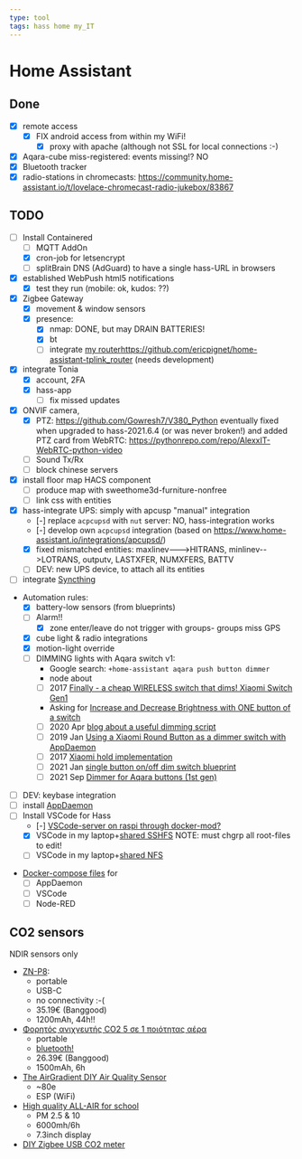 ```yaml
---
type: tool
tags: hass home my_IT
---
```

# Home Assistant

## Done

- [x] remote access
  - [x] FIX android access from within my WiFi!
    - [x] proxy with apache (although not SSL for local connections :-)
- [x] Aqara-cube miss-registered: events missing!? NO
- [x] Bluetooth tracker
- [x] radio-stations in chromecasts: https://community.home-assistant.io/t/lovelace-chromecast-radio-jukebox/83867

## TODO

- [ ] Install Containered
  - [ ] MQTT AddOn
  - [x] cron-job for letsencrypt
  - [ ] splitBrain DNS (AdGuard) to have a single hass-URL in browsers
- [x] established WebPush html5 notifications
  - [x] test they run (mobile: ok, kudos: ??)
- [x] Zigbee Gateway
  - [x] movement & window sensors
  - [x] presence:
    - [x] nmap: DONE, but may DRAIN BATTERIES!
    - [x] bt
    - [ ] integrate [my router]()https://github.com/ericpignet/home-assistant-tplink_router (needs development)
- [x] integrate Tonia
  - [x] account, 2FA
  - [x] hass-app
    - [ ] fix missed updates
- [x] ONVIF camera,
  - [x] PTZ: https://github.com/Gowresh7/V380_Python
    eventually fixed when upgraded to hass-2021.6.4 (or was never broken!)
    and added PTZ card from WebRTC: https://pythonrepo.com/repo/AlexxIT-WebRTC-python-video
  - [ ] Sound Tx/Rx
  - [ ] block chinese servers
- [x] install floor map HACS component
  - [ ] produce map with sweethome3d-furniture-nonfree
  - [ ] link css with entities
- [x] hass-integrate UPS: simply with apcusp "manual" integration
  - [-] replace `acpcupsd` with `nut` server: NO, hass-integration works
  - [-] develop own `acpcupsd` integration (based on https://www.home-assistant.io/integrations/apcupsd/)
  - [x] fixed mismatched entities: maxlinev--->HITRANS, minlinev-->LOTRANS, outputv, LASTXFER, NUMXFERS, BATTV
  - [ ] DEV: new  UPS device, to attach all its entities
- [ ] integrate [Syncthing](https://www.home-assistant.io/integrations/syncthing/)
- Automation rules:
  - [x] battery-low sensors (from blueprints)
  - [ ] Alarm!!
    - [x] zone enter/leave do not trigger with groups- groups miss GPS
  - [x] cube light & radio integrations
  - [x] motion-light override
  - [ ] DIMMING lights with Aqara switch v1:
    - Google search: `+home-assistant aqara push button dimmer`
    - node about
    - [ ] 2017 [Finally - a cheap WIRELESS switch that dims! Xiaomi Switch Gen1 ](https://community.home-assistant.io/t/finally-a-cheap-wireless-switch-that-dims-xiaomi-switch-gen1/27574)
    - Asking for [Increase and Decrease Brightness with ONE button of a switch](https://community.home-assistant.io/t/increase-and-decrease-brightness-with-one-button-of-a-switch/182954)
    - [ ] 2020 Apr [blog about a useful dimming script](https://siytek.com/home-assistant-push-button-dimmer/)
    - [ ] 2019 Jan [Using a Xiaomi Round Button as a dimmer switch with AppDaemon](https://community.home-assistant.io/t/using-a-xiaomi-round-button-as-a-dimmer-switch/93822)
    - [ ] 2017 [Xiaomi hold implementation](https://community.home-assistant.io/t/xiaomi-hold-implementation/14000)
    - [ ] 2021 Jan [single button on/off dim switch blueprint](https://community.home-assistant.io/t/single-button-on-off-dim-switch/265586/7)
    - [ ] 2021 Sep [Dimmer for Aqara buttons (1st gen)](https://community.home-assistant.io/t/dimmer-for-aqara-buttons-1st-gen/341923)
- [ ] DEV: keybase integration
- [ ] install [AppDaemon](https://appdaemon.readthedocs.io/en/latest/index.html)
- [ ] Install VSCode for Hass
  - [-] [VSCode-server on raspi through docker-mod?](https://community.home-assistant.io/t/install-vscode-visual-studio-code-as-a-separate-docker-container/166007/20)
  - [x] VSCode in my laptop+[shared SSHFS](https://community.home-assistant.io/t/solved-a-way-to-share-config-folder-over-nfs-on-hassio/100642/3?u=ankostis)
    NOTE: must chgrp all root-files to edit!
  - [ ] VSCode in my laptop+[shared NFS](https://pimylifeup.com/raspberry-pi-nfs/)
- [Docker-compose files](https://www.wouterbulten.nl/blog/tech/home-automation-setup-docker-compose/#appdaemon) for
  - [ ] AppDaemon
  - [ ] VSCode
  - [ ] Node-RED

## CO2 sensors

NDIR sensors only

- [ZN-P8](https://gr.banggood.com/ZN-P8-Digital-CO2-Gas-Analyzer-400-5000ppm-Air-Quality-Monitor-NDIR-Infrared-Detection-Gas-Detector-with-Temperature-Humidity-Display-p-1925086.html):
  - portable
  - USB-C
  - no connectivity :-(
  - 35.19€ (Banggood)
  - 1200mAh, 44h!!
- [Φορητός ανιχνευτής CO2 5 σε 1 ποιότητας αέρα](https://gr.banggood.com/5-In-1-Portable-CO2-Detector-Air-Quality-Detector-Intelligent-Air-Detector-Temperature-and-Humidity-Sensor-Tester-Carbon-Dioxide-Monitor-TVOC-Formaldehyde-Detection-HCHO-Detector-p-1802125.html)
  - portable
  - [bluetooth!](https://gr.banggood.com/5-In-1-bluetooth-Connected-Carbon-Dioxide-Detector-for-Detecting-TVOC-Formaldehyde-Concentrated-Air-Quality-Temperature-Humidity-CO-p-1880814.html?cur_warehouse=CN&ID=6287845&rmmds=search)
  - 26.39€ (Banggood)
  - 1500mAh, 6h
- [The AirGradient DIY Air Quality Sensor](https://www.airgradient.com/diy/)
  - ~80e
  - ESP (WiFi)
- [High quality ALL-AIR for school](https://www.elitecheu.com/products/temtop-p1000-air-quality-monitor)
  - PM 2.5 & 10
  - 6000mh/6h
  - 7.3inch display
- [DIY Zigbee USB CO2 meter](https://diyruz.github.io/posts/airsense/)